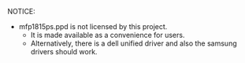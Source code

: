 NOTICE:
- mfp1815ps.ppd is not licensed by this project.
  - It is made available as a convenience for users.
  - Alternatively, there is a dell unified driver and also the samsung drivers should work.
